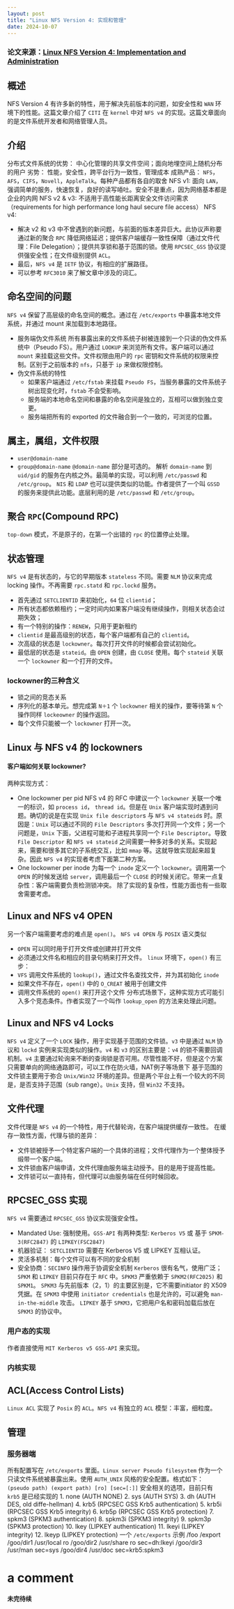 ```yaml
---
layout: post
title: "Linux NFS Version 4: 实现和管理"
date: 2024-10-07
---
```


### 论文来源：[Linux NFS Version 4: Implementation and Administration](https://www.kernel.org/doc/ols/2001/nfsv4_ols.pdf#:~:text=In%20this%20paper%20we%20detail%20CITI%E2%80%99s%20refer-%20ence%20implementation%20of)

## 概述
  NFS Version 4 有许多新的特性，用于解决先前版本的问题，如安全性和 `WAN` 环境下的性能。这篇文章介绍了 `CITI` 在 `kernel` 中对 `NFS v4` 的实现。这篇文章面向的是文件系统开发者和网络管理人员。
## 介绍
  分布式文件系统的优势：
    中心化管理的共享文件空间；面向地埋空间上随机分布的用户
  劣势：
    性能，安全性，跨平台行为一致性，管理成本
  成熟产品：
    `NFS`，`AFS`，`CIFS`，`Novell`，`AppleTalk`。每种产品都有各自的取舍
  NFS v1:
    面向 `LAN`，强调简单的服务，快速恢复，良好的读写㖔吐。安全不是重点，因为网络基本都是企业的内网
  NFS v2 & v3:
    不适用于高性能长距离安全文件访问需求（requirements for high
performance long haul secure file access）
  NFS v4:
   - 解决 v2 和 v3 中不曾遇到的新问题，与前面的版本差异巨大。此协议声称要通过新的聚合 `RPC` 降低网络延迟；提供客户端缓存一致性保障（通过文件代理：File Delegation）；提供共享锁和基于范围的锁。使用 `RPCSEC_GSS` 协议提供强安全性；在文件级别提供 `ACL`。
   - 最后，`NFS v4` 是 `IETF` 协议，有相应的扩展路径。
   - 可以参考 `RFC3010` 来了解文章中涉及的词汇。
## 命名空间的问题
  `NFS v4` 保留了高层级的命名空间的概念。通过在 `/etc/exports` 中暴露本地文件系统，并通过 mount 来加载到本地路径。
   - 服务端伪文件系统
     所有暴露出来的文件系统子树被连接到一个只读的伪文件系统中（Pseudo FS）。用户通过 `LOOKUP` 来浏览所有文件。客户端可以通过 `mount` 来挂载这些文件。文件权限由用户的 `rpc` 密钥和文件系统的权限来控制。区别于之前版本的 `nfs`，只基于 `ip` 来做权限控制。
   - 伪文件系统的特性
     - 如果客户端通过 `/etc/fstab` 来挂载 `Pseudo FS`，当服务暴露的文件系统子树出现变化时，`fstab` 不会受影响。
     - 服务端的本地命名空间和暴露的命名空间是独立的，互相可以做到独立变更。
     - 服务端把所有的 exported 的文件融合到一个一致的，可浏览的位置。
## 属主，属组，文件权限
   - `user@domain-name`
   - `group@domain-name`
  `@domain-name` 部分是可选的。
  解析 `domain-name` 到 `uid/gid` 的服务在内核之外。最简单的实现，可以利用 `/etc/passwd` 和 `/etc/group`。 `NIS` 和 `LDAP` 也可以提供类似的功能。作者提供了一个叫 `GSSD` 的服务来提供此功能。底层利用的是 `/etc/passwd` 和 `/etc/group`。

## 聚合 `RPC`(Compound RPC)
  `top-down` 模式，不是原子的，在第一个出错的 `rpc` 的位置停止处理。
## 状态管理
  `NFS v4` 是有状态的，与它的早期版本 `stateless` 不同。需要 `NLM` 协议来完成 locking 操作。不再需要 `rpc.statd` 和 `rpc.lockd` 服务。
  - 首先通过 `SETCLIENTID` 来初始化，`64` 位 `clientid`；
  - 所有状态都依赖租约；一定时间内如果客户端没有继续操作，则相关状态会过期失效；
  - 有一个特别的操作：`RENEW`，只用于更新租约
  - `clientid` 是最高级别的状态，每个客户端都有自己的 `clientid`。
  - 次高级的状态是 `lockowner`。每次打开文件的时候都会尝试初始化。
  - 最低层的状态是 `stateid`。由 `OPEN` 创建，由 `CLOSE` 使用。每个 `stateid` 关联一个 `lockowner` 和一个打开的文件。
### lockowner的三种含义
  - 锁之间的竞态关系
  - 序列化的基本单元。想完成第 `N＋1` 个 `lockowner` 相关的操作，要等待第 `N` 个操作同样 `lockeowner` 的操作返回。
  - 每个文件只能被一个 `lockowner` 打开一次。
## Linux 与 NFS v4 的 lockowners
#### 客户端如何关联 lockowner?
  两种实现方式：
   - One lockowner per pid
     NFS v4 的 RFC 中建议一个 `lockowner` 关联一个唯一的标识，如 `process id`， `thread id`。但是在 `Unix` 客户端实现时遇到问题。确切的说是在实现 `Unix file descriptor`s 与 `NFS v4 stateid`s 时。原因是：`Unix` 可以通过不同的 `File Descriptors` 多次打开同一个文件；另一个问题是，`Unix` 下面，父进程可能和子进程共享同一个 `File Descriptor`。导致 `File Descriptor` 和 `NFS v4 stateid` 之间需要一种多对多的关系。实现起来，需要和很多其它的子系统交互，比如 `mmap` 等。这就导致实现起来超复杂。因此 `NFS v4` 的实现者考虑下面第二种方案。
   - One lockowner per inode
     为每一个 `inode` 定义一个 `lockowner`。调用第一个 `OPEN` 的时候发送给 `server`，调用最后一个 `CLOSE` 的时候关闭它。带来一点复杂性：客户端需要负责检测锁冲突。
  除了实现的复杂性，性能方面也有一些取舍需要考虑。
## Linux and NFS v4 OPEN
  另一个客户端需要考虑的难点是 `open()`。
  `NFS v4 OPEN` 与 `POSIX` 语义类似
   - `OPEN` 可以同时用于打开文件或创建并打开文件
   - 必须通过文件名和相应的目录句柄来打开文件。
  `linux` 环境下，`open()` 有三步：
   - `VFS` 调用文件系统的 `lookup()`，通过文件名查找文件，并为其初始化 `inode`
   - 如果文件不存在，`open()` 中的 `O_CREAT` 被用于创建文件
   - 调用文件系统的 `open()` 来打开这个文件
  分布式场景下，这种实现方式可能引入多个竞态条件。作者实现了一个叫作 `lookup_open` 的方法来处理此问题。
## Linux and NFS v4 Locks
  `NFS v4` 定义了一个 `LOCK` 操作，用于实现基于范围的文件锁。`v3` 中是通过 `NLM` 协议和 `lockd` 实例来实现类似的操作。`v4` 和 `v3` 的区别主要是：`v4` 的锁不需要回调机制。`v4` 主要通过轮询来不断的查询锁是否可用。尽管性能不好，但是这个方案只需要单向的网络通路即可，可以工作在防火墙，NAT例子等场景下
  基于范围的文件锁主要用于弥合 `Unix/Win32` 环境的差异。但是两个平台上有一个较大的不同是，是否支持子范围（sub range）。`Unix` 支持，但 `Win32` 不支持。
## 文件代理
  文件代理是 `NFS v4` 的一个特性，用于代替轮询，在客户端提供缓存一致性。
  在缓存一致性方面，代理与锁的差异：
   - 文件锁被授予一个特定客户端的一个具体的进程；文件代理作为一个整体授予缎带一个客户端。
   - 文件锁由客户端申请，文件代理由服务端主动授予。目的是用于提高性能。
   - 文件锁可以一直持有，但代理可以由服务端在任何时候回收。
## RPCSEC_GSS 实现
  `NFS v4` 需要通过 `RPCSEC_GSS` 协议实现强安全性。
   - Mandated Use: 强制使用。`GSS-API` 有两种类型: `Kerberos V5` 或 基于 `SPKM-3(RFC2847)` 的 `LIPKEY(FSC2847)`
   - 机器验证： `SETCLIENTID` 需要在 Kerberos V5 或 LIPKEY 互相认证。
   - 灵活多机制：每个文件可以有不同的安全机制
   - 安全协商：`SECINFO` 操作用于协调安全机制
   `Kerberos` 很有名气，使用广泛；`SPKM` 和 `LIPKEY` 目前只存在于 `RFC` 中。`SPKM3` 严重依赖于 `SPKM2(RFC2025)` 和 `SPKM1`。
   `SPKM3` 与先前版本（2，1）的主要区别是，它不需要initiator 的 X509 凭据。在 `SPKM3` 中使用 `initiator credentials` 也是允许的，可以避免 `man-in-the-middle` 攻击。
   `LIPKEY` 基于 `SPKM3`，它把用户名和密码加载后放在 `SPKM3` 的协议中。
### 用户态的实现
  作者直接使用 `MIT Kerberos v5 GSS-API` 来实现。
### 内核实现
## ACL(Access Control Lists)
  `Linux ACL` 实现了 `Posix` 的 `ACL`。`NFS v4` 有独立的 `ACL` 模型：丰富，细粒度。
## 管理
### 服务器端
  所有配置写在 `/etc/exports` 里面。`Linux server Pseudo filesystem` 作为一个只读文件系统被暴露出来。使用 `AUTH_UNIX` 风格的安全配置。格式如下：
    ```
    (pseudo path) (export path) [ro] [sec=[:]]
    ```
  安全相关的选项，目前只有 `krb5` 是已经实现的
    1. none (AUTH NONE)
    2. sys (AUTH SYS)
    3. dh (AUTH DES, old diffe-hellman)
    4. krb5 (RPCSEC GSS Krb5 authentication)
    5. krb5i (RPCSEC GSS Krb5 integrity)
    6. krb5p (RPCSEC GSS Krb5 protection)
    7. spkm3 (SPKM3 authentication)
    8. spkm3i (SPKM3 integrity)
    9. spkm3p (SPKM3 protection)
    10. lkey (LIPKEY authentication)
    11. lkeyi (LIPKEY integrity)
    12. lkeyp (LIPKEY protection)
  一个 `/etc/exports` 示例
    /foo /export
    /goo/dir1 /usr/local ro
    /goo/dir2 /usr/share ro sec=dh:lkeyi
    /goo/dir3 /usr/man sec=sys
    /goo/dir4 /usr/doc sec=krb5:spkm3
# a comment
#### 未完待续
